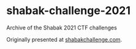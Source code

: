 # shabak-challenge-2021
Archive of the Shabak 2021 CTF challenges

Originally presented at [shabakchallenge.com](https://shabakchallenge.com/).

